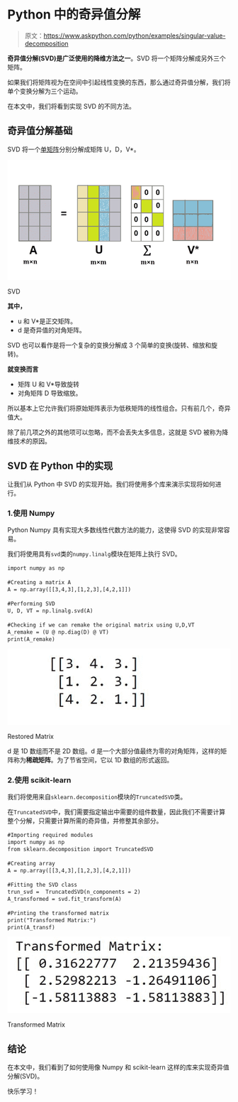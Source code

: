 # Python 中的奇异值分解

> 原文：<https://www.askpython.com/python/examples/singular-value-decomposition>

**奇异值分解(SVD)是广泛使用的降维方法之一**。SVD 将一个矩阵分解成另外三个矩阵。

如果我们将矩阵视为在空间中引起线性变换的东西，那么通过奇异值分解，我们将单个变换分解为三个运动。

在本文中，我们将看到实现 SVD 的不同方法。

## 奇异值分解基础

SVD 将一个[单矩阵](https://www.askpython.com/python/python-matrix-tutorial)分别分解成矩阵 U，D，V*。

![SVD ](img/e68f8c5c7ba533ba27a30e5c1ef7b269.png)

SVD

**其中，**

*   u 和 V*是正交矩阵。
*   d 是奇异值的对角矩阵。

SVD 也可以看作是将一个复杂的变换分解成 3 个简单的变换(旋转、缩放和旋转)。

**就变换而言**

*   矩阵 U 和 V*导致旋转
*   对角矩阵 D 导致缩放。

所以基本上它允许我们将原始矩阵表示为低秩矩阵的线性组合。只有前几个，奇异值大。

除了前几项之外的其他项可以忽略，而不会丢失太多信息，这就是 SVD 被称为降维技术的原因。

## SVD 在 Python 中的实现

让我们从 Python 中 SVD 的实现开始。我们将使用多个库来演示实现将如何进行。

### 1.使用 Numpy

Python Numpy 具有实现大多数线性代数方法的能力，这使得 SVD 的实现非常容易。

我们将使用具有`svd`类的`numpy.linalg`模块在矩阵上执行 SVD。

```
import numpy as np

#Creating a matrix A
A = np.array([[3,4,3],[1,2,3],[4,2,1]])

#Performing SVD
U, D, VT = np.linalg.svd(A)

#Checking if we can remake the original matrix using U,D,VT
A_remake = (U @ np.diag(D) @ VT)
print(A_remake)

```

![Restored Matrix](img/24c563efa342fb19aba592e7475d98dc.png)

Restored Matrix

d 是 1D 数组而不是 2D 数组。d 是一个大部分值最终为零的对角矩阵，这样的矩阵称为**稀疏矩阵**。为了节省空间，它以 1D 数组的形式返回。

### 2.使用 scikit-learn

我们将使用来自`sklearn.decomposition`模块的`TruncatedSVD`类。

在`TruncatedSVD`中，我们需要指定输出中需要的组件数量，因此我们不需要计算整个分解，只需要计算所需的奇异值，并修整其余部分。

```
#Importing required modules
import numpy as np
from sklearn.decomposition import TruncatedSVD

#Creating array 
A = np.array([[3,4,3],[1,2,3],[4,2,1]])

#Fitting the SVD class
trun_svd =  TruncatedSVD(n_components = 2)
A_transformed = svd.fit_transform(A)

#Printing the transformed matrix
print("Transformed Matrix:")
print(A_transf)

```

![Transformed Matrix](img/95290f0cf351b1a9652bc12d4062fcd3.png)

Transformed Matrix

## 结论

在本文中，我们看到了如何使用像 Numpy 和 scikit-learn 这样的库来实现奇异值分解(SVD)。

快乐学习！